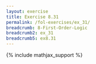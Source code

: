 ```yaml
---
layout: exercise
title: Exercise 8.31
permalink: /fol-exercises/ex_31/
breadcrumb: 8-First-Order-Logic
breadcrumb2: ex_31
breadcrumb5: ex8.31
---
```


{% include mathjax_support %}

